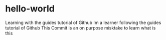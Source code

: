 # hello-world
Learning with the guides tutorial of Github
Im a learner following the guides tutorial of Github
This Commit is an on purpose misktake to learn what is this
